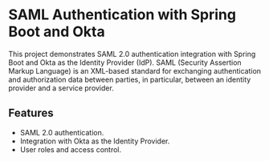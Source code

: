 # SAML Authentication with Spring Boot and Okta

This project demonstrates SAML 2.0 authentication integration with Spring Boot and Okta as the Identity Provider (IdP). SAML (Security Assertion Markup Language) is an XML-based standard for exchanging authentication and authorization data between parties, in particular, between an identity provider and a service provider.

## Features

- SAML 2.0 authentication.
- Integration with Okta as the Identity Provider.
- User roles and access control.

